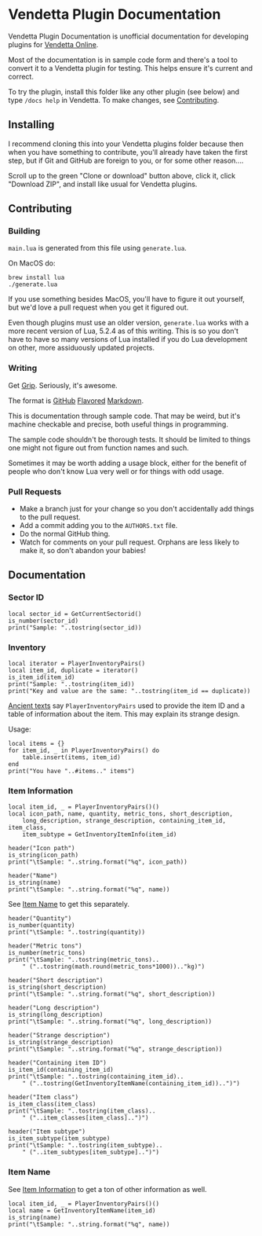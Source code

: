 # Vendetta Plugin Documentation

Vendetta Plugin Documentation is unofficial documentation for developing
plugins for [Vendetta Online](https://vendetta-online.com/).

Most of the documentation is in sample code form and there's a tool
to convert it to a Vendetta plugin for testing. This helps ensure it's
current and correct.

To try the plugin, install this folder like any other plugin (see below)
and type `/docs help` in Vendetta. To make changes, see [Contributing](#contributing).

## Installing

I recommend cloning this into your Vendetta plugins folder because then when
you have something to contribute, you'll already have taken the first step,
but if Git and GitHub are foreign to you, or for some other reason....

Scroll up to the green "Clone or download" button above, click it, click
"Download ZIP", and install like usual for Vendetta plugins.

## Contributing

### Building

`main.lua` is generated from this file using `generate.lua`.

On MacOS do:

```
brew install lua
./generate.lua
```

If you use something besides MacOS, you'll have to figure it out yourself,
but we'd love a pull request when you get it figured out.

Even though plugins must use an older version, `generate.lua` works with a
more recent version of Lua, 5.2.4 as of this writing. This is so you
don't have to have so many versions of Lua installed if you do Lua development
on other, more assiduously updated projects.

### Writing

Get [Grip](https://github.com/joeyespo/grip). Seriously, it's awesome.

The format is [GitHub](https://help.github.com/articles/basic-writing-and-formatting-syntax/)
[Flavored](https://help.github.com/articles/working-with-advanced-formatting/)
[Markdown](https://help.github.com/articles/working-with-advanced-formatting/://help.github.com/categories/writing-on-github/).

This is documentation through sample code. That may be weird, but it's machine
checkable and precise, both useful things in programming.

The sample code shouldn't be thorough tests. It should be limited to things
one might not figure out from function names and such.

Sometimes it may be worth adding a usage block, either for the benefit of
people who don't know Lua very well or for things with odd usage.

### Pull Requests

* Make a branch just for your change so you don't accidentally add things to
    the pull request.
* Add a commit adding you to the `AUTHORS.txt` file.
* Do the normal GitHub thing.
* Watch for comments on your pull request. Orphans are less likely to make it,
    so don't abandon your babies!

## Documentation

### Sector ID

```
local sector_id = GetCurrentSectorid()
is_number(sector_id)
print("Sample: "..tostring(sector_id))
```

### Inventory

```
local iterator = PlayerInventoryPairs()
local item_id, duplicate = iterator()
is_item_id(item_id)
print("Sample: "..tostring(item_id))
print("Key and value are the same: "..tostring(item_id == duplicate))
```

[Ancient texts](http://www.vo-wiki.com/racecar2/index.php/API_PlayerInventoryPairs)
say `PlayerInventoryPairs` used to provide the item ID and a table of
information about the item. This may explain its strange design.

Usage:

```
local items = {}
for item_id, _ in PlayerInventoryPairs() do
    table.insert(items, item_id)
end
print("You have "..#items.." items")
```

### Item Information

```
local item_id, _ = PlayerInventoryPairs()()
local icon_path, name, quantity, metric_tons, short_description,
    long_description, strange_description, containing_item_id, item_class,
    item_subtype = GetInventoryItemInfo(item_id)

header("Icon path")
is_string(icon_path)
print("\tSample: "..string.format("%q", icon_path))

header("Name")
is_string(name)
print("\tSample: "..string.format("%q", name))
```

See [Item Name](#item-name) to get this separately.

```
header("Quantity")
is_number(quantity)
print("\tSample: "..tostring(quantity))

header("Metric tons")
is_number(metric_tons)
print("\tSample: "..tostring(metric_tons)..
    " ("..tostring(math.round(metric_tons*1000)).."kg)")

header("Short description")
is_string(short_description)
print("\tSample: "..string.format("%q", short_description))

header("Long description")
is_string(long_description)
print("\tSample: "..string.format("%q", long_description))

header("Strange description")
is_string(strange_description)
print("\tSample: "..string.format("%q", strange_description))

header("Containing item ID")
is_item_id(containing_item_id)
print("\tSample: "..tostring(containing_item_id)..
    " ("..tostring(GetInventoryItemName(containing_item_id))..")")

header("Item class")
is_item_class(item_class)
print("\tSample: "..tostring(item_class)..
    " ("..item_classes[item_class]..")")

header("Item subtype")
is_item_subtype(item_subtype)
print("\tSample: "..tostring(item_subtype)..
    " ("..item_subtypes[item_subtype]..")")
```

### Item Name

See [Item Information](#item-information) to get a ton of other information
as well.

```
local item_id, _ = PlayerInventoryPairs()()
local name = GetInventoryItemName(item_id)
is_string(name)
print("\tSample: "..string.format("%q", name))
```

